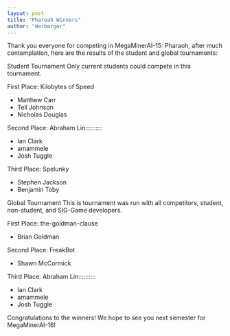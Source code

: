 ```yaml
---
layout: post
title: "Pharoah Winners"
author: "Herberger"
---
```


Thank you everyone for competing in MegaMinerAI-15: Pharaoh,
after much contemplation, here are the results of the 
student and global tournaments:

Student Tournament
Only current students could compete in this tournament.

First Place: Kilobytes of Speed

- Matthew Carr
- Tell Johnson
- Nicholas Douglas

Second Place: Abraham Lin::::::::::

- Ian Clark
- amammele
- Josh Tuggle

Third Place: Spelunky

- Stephen Jackson
- Benjamin Toby

Global Tournament
This is tournament was run with all competitors, student, non-student, and SIG-Game developers.

First Place: the-goldman-clause

- Brian Goldman

Second Place: FreakBot

- Shawn McCormick

Third Place: Abraham Lin::::::::::

- Ian Clark
- amammele
- Josh Tuggle

Congratulations to the winners!
We hope to see you next semester for MegaMinerAI-16!
